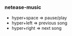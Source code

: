 
### netease-music
- hyper+space => pause/play
- hyper+left => previous song
- hyper+right => next song